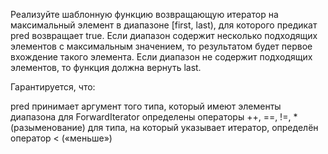 Реализуйте шаблонную функцию возвращающую итератор на максимальный элемент в диапазоне [first, last), для которого предикат pred возвращает true. Если диапазон содержит несколько подходящих элементов с максимальным значением, то результатом будет первое вхождение такого элемента. Если диапазон не содержит подходящих элементов, то функция должна вернуть last.  

Гарантируется, что:

pred принимает аргумент того типа, который имеют элементы диапазона
для ForwardIterator определены операторы ++, ==, !=, * (разыменование)
для типа, на который указывает итератор, определён оператор < («меньше»)